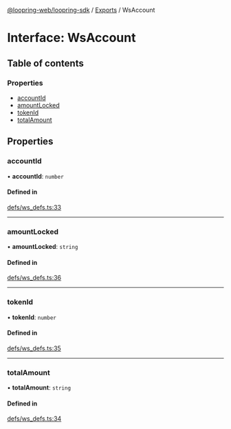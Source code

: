 [@loopring-web/loopring-sdk](../README.md) / [Exports](../modules.md) / WsAccount

# Interface: WsAccount

## Table of contents

### Properties

- [accountId](WsAccount.md#accountid)
- [amountLocked](WsAccount.md#amountlocked)
- [tokenId](WsAccount.md#tokenid)
- [totalAmount](WsAccount.md#totalamount)

## Properties

### accountId

• **accountId**: `number`

#### Defined in

[defs/ws_defs.ts:33](https://github.com/Loopring/loopring_sdk/blob/6d0be7c/src/defs/ws_defs.ts#L33)

___

### amountLocked

• **amountLocked**: `string`

#### Defined in

[defs/ws_defs.ts:36](https://github.com/Loopring/loopring_sdk/blob/6d0be7c/src/defs/ws_defs.ts#L36)

___

### tokenId

• **tokenId**: `number`

#### Defined in

[defs/ws_defs.ts:35](https://github.com/Loopring/loopring_sdk/blob/6d0be7c/src/defs/ws_defs.ts#L35)

___

### totalAmount

• **totalAmount**: `string`

#### Defined in

[defs/ws_defs.ts:34](https://github.com/Loopring/loopring_sdk/blob/6d0be7c/src/defs/ws_defs.ts#L34)
